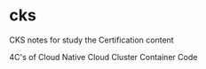 # cks
CKS notes for study the Certification content

4C's of Cloud Native
Cloud
Cluster
Container
Code
